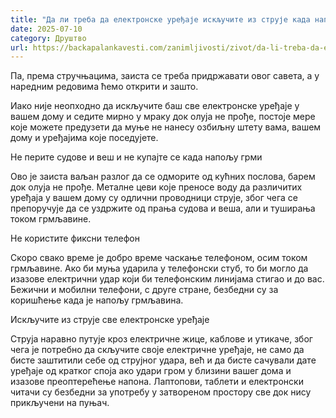 ```yaml
---
title: "Да ли треба да електронске уређаје искључите из струје када напољу грми и сева?"
date: 2025-07-10
category: Друштво
url: https://backapalankavesti.com/zanimljivosti/zivot/da-li-treba-da-elektronske-uredjaje-iskljucite-iz-struje-kada-napolju-grmi-i-seva/
---
```


Па, према стручњацима, заиста се треба придржавати овог савета, а у наредним редовима ћемо открити и зашто.

Иако није неопходно да искључите баш све електронске уређаје у вашем дому и седите мирно у мраку док олуја не прође, постоје мере које можете предузети да муње не нанесу озбиљну штету вама, вашем дому и уређајима које поседујете.

Не перите судове и веш и не купајте се када напољу грми

Ово је заиста ваљан разлог да се одморите од кућних послова, барем док олуја не прође. Металне цеви које преносе воду да различитих уређаја у вашем дому су одлични проводници струје, због чега се препоручује да се уздржите од прања судова и веша, али и туширања током грмљавине.

Не користите фиксни телефон

Скоро свако време је добро време часкање телефоном, осим током грмљавине. Ако би муња ударила у телефонски стуб, то би могло да изазове електрични удар који би телефонским линијама стигао и до вас. Бежични и мобилни телефони, с друге стране, безбедни су за коришћење када је напољу грмљавина.

Искључите из струје све електронске уређаје

Струја наравно путује кроз електричне жице, каблове и утикаче, због чега је потребно да скључите своје електричне уређаје, не само да бисте заштитили себе од струјног удара, већ и да бисте сачували дате уређаје од кратког споја ако удари гром у близини вашег дома и изазове преоптерећење напона. Лаптопови, таблети и електронски читачи су безбедни за употребу у затвореном простору све док нису прикључени на пуњач.

